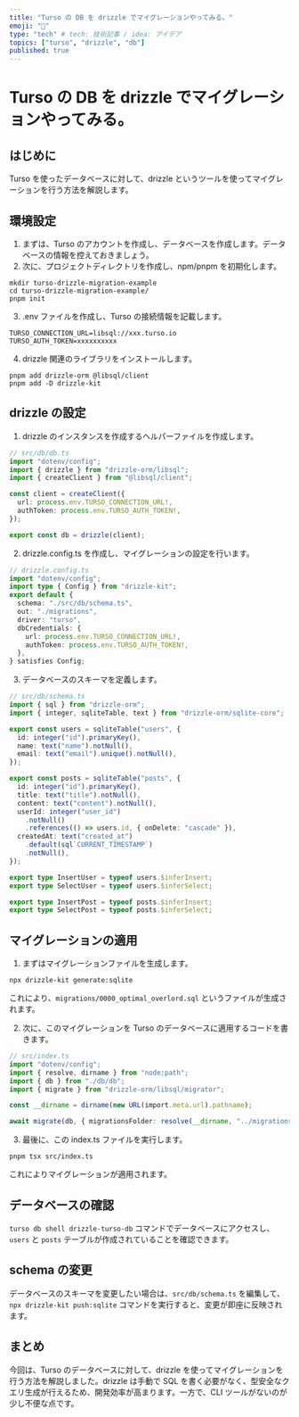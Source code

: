 ```yaml
---
title: "Turso の DB を drizzle でマイグレーションやってみる。"
emoji: "📌"
type: "tech" # tech: 技術記事 / idea: アイデア
topics: ["turso", "drizzle", "db"]
published: true
---
```


# Turso の DB を drizzle でマイグレーションやってみる。

## はじめに

Turso を使ったデータベースに対して、drizzle というツールを使ってマイグレーションを行う方法を解説します。

## 環境設定

1. まずは、Turso のアカウントを作成し、データベースを作成します。データベースの情報を控えておきましょう。
2. 次に、プロジェクトディレクトリを作成し、npm/pnpm を初期化します。

```shell
mkdir turso-drizzle-migration-example
cd turso-drizzle-migration-example/
pnpm init
```

3. .env ファイルを作成し、Turso の接続情報を記載します。

```
TURSO_CONNECTION_URL=libsql://xxx.turso.io
TURSO_AUTH_TOKEN=xxxxxxxxxx
```

4. drizzle 関連のライブラリをインストールします。

```
pnpm add drizzle-orm @libsql/client
pnpm add -D drizzle-kit
```

## drizzle の設定

1. drizzle のインスタンスを作成するヘルパーファイルを作成します。

```typescript
// src/db/db.ts
import "dotenv/config";
import { drizzle } from "drizzle-orm/libsql";
import { createClient } from "@libsql/client";

const client = createClient({
  url: process.env.TURSO_CONNECTION_URL!,
  authToken: process.env.TURSO_AUTH_TOKEN!,
});

export const db = drizzle(client);
```

2. drizzle.config.ts を作成し、マイグレーションの設定を行います。

```typescript
// drizzle.config.ts
import "dotenv/config";
import type { Config } from "drizzle-kit";
export default {
  schema: "./src/db/schema.ts",
  out: "./migrations",
  driver: "turso",
  dbCredentials: {
    url: process.env.TURSO_CONNECTION_URL!,
    authToken: process.env.TURSO_AUTH_TOKEN!,
  },
} satisfies Config;
```

3. データベースのスキーマを定義します。

```typescript
// src/db/schema.ts
import { sql } from "drizzle-orm";
import { integer, sqliteTable, text } from "drizzle-orm/sqlite-core";

export const users = sqliteTable("users", {
  id: integer("id").primaryKey(),
  name: text("name").notNull(),
  email: text("email").unique().notNull(),
});

export const posts = sqliteTable("posts", {
  id: integer("id").primaryKey(),
  title: text("title").notNull(),
  content: text("content").notNull(),
  userId: integer("user_id")
    .notNull()
    .references(() => users.id, { onDelete: "cascade" }),
  createdAt: text("created_at")
    .default(sql`CURRENT_TIMESTAMP`)
    .notNull(),
});

export type InsertUser = typeof users.$inferInsert;
export type SelectUser = typeof users.$inferSelect;

export type InsertPost = typeof posts.$inferInsert;
export type SelectPost = typeof posts.$inferSelect;
```

## マイグレーションの適用

1. まずはマイグレーションファイルを生成します。

```
npx drizzle-kit generate:sqlite
```

これにより、`migrations/0000_optimal_overlord.sql` というファイルが生成されます。

2. 次に、このマイグレーションを Turso のデータベースに適用するコードを書きます。

```typescript
// src/index.ts
import "dotenv/config";
import { resolve, dirname } from "node:path";
import { db } from "./db/db";
import { migrate } from "drizzle-orm/libsql/migrator";

const __dirname = dirname(new URL(import.meta.url).pathname);

await migrate(db, { migrationsFolder: resolve(__dirname, "../migrations") });
```

3. 最後に、この index.ts ファイルを実行します。

```
pnpm tsx src/index.ts
```

これによりマイグレーションが適用されます。

## データベースの確認

`turso db shell drizzle-turso-db` コマンドでデータベースにアクセスし、`users` と `posts` テーブルが作成されていることを確認できます。

## schema の変更

データベースのスキーマを変更したい場合は、`src/db/schema.ts` を編集して、`npx drizzle-kit push:sqlite` コマンドを実行すると、変更が即座に反映されます。

## まとめ

今回は、Turso のデータベースに対して、drizzle を使ってマイグレーションを行う方法を解説しました。drizzle は手動で SQL を書く必要がなく、型安全なクエリ生成が行えるため、開発効率が高まります。一方で、CLI ツールがないのが少し不便な点です。
